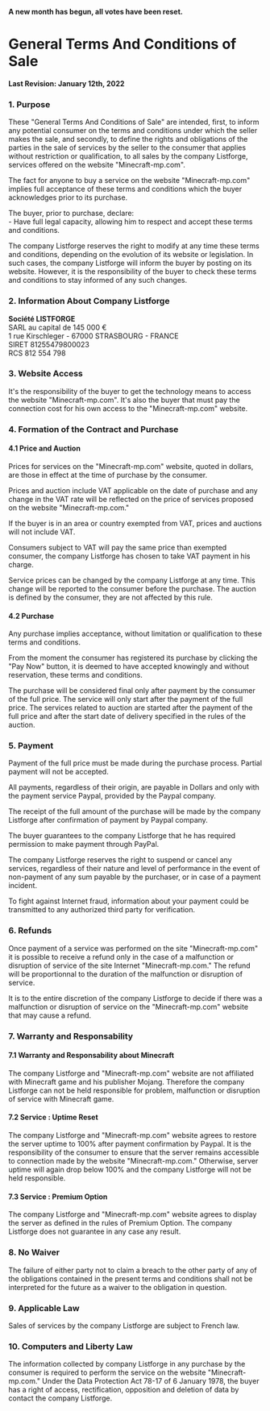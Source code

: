 **A new month has begun, all votes have been reset.**

General Terms And Conditions of Sale
====================================

**Last Revision: January 12th, 2022**

### 1\. Purpose

These "General Terms And Conditions of Sale" are intended, first, to inform any potential consumer on the terms and conditions under which the seller makes the sale, and secondly, to define the rights and obligations of the parties in the sale of services by the seller to the consumer that applies without restriction or qualification, to all sales by the company Listforge, services offered on the website "Minecraft-mp.com".  
  
The fact for anyone to buy a service on the website "Minecraft-mp.com" implies full acceptance of these terms and conditions which the buyer acknowledges prior to its purchase.  
  
The buyer, prior to purchase, declare:  
\- Have full legal capacity, allowing him to respect and accept these terms and conditions.  
  
The company Listforge reserves the right to modify at any time these terms and conditions, depending on the evolution of its website or legislation. In such cases, the company Listforge will inform the buyer by posting on its website. However, it is the responsibility of the buyer to check these terms and conditions to stay informed of any such changes.

### 2\. Information About Company Listforge

**Société LISTFORGE**  
SARL au capital de 145 000 €  
1 rue Kirschleger - 67000 STRASBOURG - FRANCE  
SIRET 81255479800023  
RCS 812 554 798

### 3\. Website Access

It's the responsibility of the buyer to get the technology means to access the website "Minecraft-mp.com". It's also the buyer that must pay the connection cost for his own access to the "Minecraft-mp.com" website.

### 4\. Formation of the Contract and Purchase

#### 4.1 Price and Auction

Prices for services on the "Minecraft-mp.com" website, quoted in dollars, are those in effect at the time of purchase by the consumer.  
  
Prices and auction include VAT applicable on the date of purchase and any change in the VAT rate will be reflected on the price of services proposed on the website "Minecraft-mp.com."  
  
If the buyer is in an area or country exempted from VAT, prices and auctions will not include VAT.  
  
Consumers subject to VAT will pay the same price than exempted consumer, the company Listforge has chosen to take VAT payment in his charge.  
  
Service prices can be changed by the company Listforge at any time. This change will be reported to the consumer before the purchase. The auction is defined by the consumer, they are not affected by this rule.

#### 4.2 Purchase

Any purchase implies acceptance, without limitation or qualification to these terms and conditions.  
  
From the moment the consumer has registered its purchase by clicking the "Pay Now" button, it is deemed to have accepted knowingly and without reservation, these terms and conditions.  
  
The purchase will be considered final only after payment by the consumer of the full price. The service will only start after the payment of the full price. The services related to auction are started after the payment of the full price and after the start date of delivery specified in the rules of the auction.

### 5\. Payment

Payment of the full price must be made during the purchase process. Partial payment will not be accepted.  
  
All payments, regardless of their origin, are payable in Dollars and only with the payment service Paypal, provided by the Paypal company.  
  
The receipt of the full amount of the purchase will be made by the company Listforge after confirmation of payment by Paypal company.  
  
The buyer guarantees to the company Listforge that he has required permission to make payment through PayPal.  
  
The company Listforge reserves the right to suspend or cancel any services, regardless of their nature and level of performance in the event of non-payment of any sum payable by the purchaser, or in case of a payment incident.  
  
To fight against Internet fraud, information about your payment could be transmitted to any authorized third party for verification.

### 6\. Refunds

Once payment of a service was performed on the site "Minecraft-mp.com" it is possible to receive a refund only in the case of a malfunction or disruption of service of the site Internet "Minecraft-mp.com." The refund will be proportionnal to the duration of the malfunction or disruption of service.  
  
It is to the entire discretion of the company Listforge to decide if there was a malfunction or disruption of service on the "Minecraft-mp.com" website that may cause a refund.

### 7\. Warranty and Responsability

#### 7.1 Warranty and Responsability about Minecraft

The company Listforge and "Minecraft-mp.com" website are not affiliated with Minecraft game and his publisher Mojang. Therefore the company Listforge can not be held responsible for problem, malfunction or disruption of service with Minecraft game.  
  

#### 7.2 Service : Uptime Reset

The company Listforge and "Minecraft-mp.com" website agrees to restore the server uptime to 100% after payment confirmation by Paypal. It is the responsibility of the consumer to ensure that the server remains accessible to connection made by the website "Minecraft-mp.com." Otherwise, server uptime will again drop below 100% and the company Listforge will not be held responsible.

#### 7.3 Service : Premium Option

The company Listforge and "Minecraft-mp.com" website agrees to display the server as defined in the rules of Premium Option. The company Listforge does not guarantee in any case any result.

### 8\. No Waiver

The failure of either party not to claim a breach to the other party of any of the obligations contained in the present terms and conditions shall not be interpreted for the future as a waiver to the obligation in question.

### 9\. Applicable Law

Sales of services by the company Listforge are subject to French law.

### 10\. Computers and Liberty Law

The information collected by company Listforge in any purchase by the consumer is required to perform the service on the website "Minecraft-mp.com." Under the Data Protection Act 78-17 of 6 January 1978, the buyer has a right of access, rectification, opposition and deletion of data by contact the company Listforge.